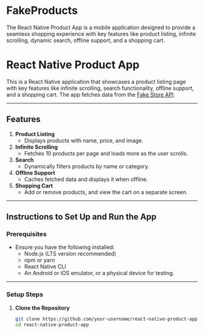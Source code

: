 # FakeProducts
The React Native Product App is a mobile application designed to provide a seamless shopping experience with key features like product listing, infinite scrolling, dynamic search, offline support, and a shopping cart. 


# React Native Product App

This is a React Native application that showcases a product listing page with key features like infinite scrolling, search functionality, offline support, and a shopping cart. The app fetches data from the [Fake Store API](https://fakestoreapi.com/).

---

## Features

1. **Product Listing**
   - Displays products with name, price, and image.
2. **Infinite Scrolling**
   - Fetches 10 products per page and loads more as the user scrolls.
3. **Search**
   - Dynamically filters products by name or category.
4. **Offline Support**
   - Caches fetched data and displays it when offline.
5. **Shopping Cart**
   - Add or remove products, and view the cart on a separate screen.

---

## Instructions to Set Up and Run the App

### **Prerequisites**
- Ensure you have the following installed:
  - Node.js (LTS version recommended)
  - npm or yarn
  - React Native CLI
  - An Android or iOS emulator, or a physical device for testing.

---

### **Setup Steps**

1. **Clone the Repository**
   ```bash
   git clone https://github.com/your-username/react-native-product-app.git
   cd react-native-product-app

